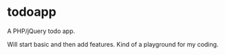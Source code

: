 # todoapp
A PHP/jQuery todo app. 

Will start basic and then add features. Kind of a playground for my coding. 

